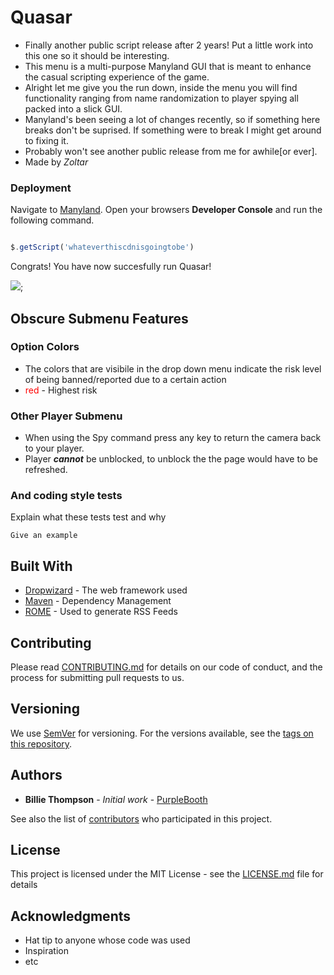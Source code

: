# Quasar
  * Finally another public script release after 2 years! Put a little work into this one so it should be interesting.
  * This menu is a multi-purpose Manyland GUI that is meant to enhance the casual scripting experience of the game.
  * Alright let me give you the run down, inside the menu you will find functionality ranging from name randomization to player spying all packed into a slick GUI.
  * Manyland's been seeing a lot of changes recently, so if something here breaks don't be suprised. If something were to break I might get around to fixing it.
  * Probably won't see another public release from me for awhile[or ever].
  * Made by *Zoltar*

### Deployment

Navigate to [Manyland](http://manyland.com).
Open your browsers **Developer Console** and run the following command.

```js

$.getScript('whateverthiscdnisgoingtobe')

```

Congrats! You have now succesfully run Quasar!

![](https://gyazo.com/d23b3d7b6990bd05f8066754697cf0cf.gif);

## Obscure Submenu Features

### Option Colors
 * The colors that are visibile in the drop down menu indicate the risk level of being banned/reported due to a certain action
 * <span style="color:Red">red</span> - Highest risk 

### Other Player Submenu
 * When using the Spy command press any key to return the camera back to your player.
 * Player ***cannot*** be unblocked, to unblock the the page would have to be refreshed.
 



### And coding style tests

Explain what these tests test and why

```
Give an example
```

## Built With

* [Dropwizard](http://www.dropwizard.io/1.0.2/docs/) - The web framework used
* [Maven](https://maven.apache.org/) - Dependency Management
* [ROME](https://rometools.github.io/rome/) - Used to generate RSS Feeds

## Contributing

Please read [CONTRIBUTING.md](https://gist.github.com/PurpleBooth/b24679402957c63ec426) for details on our code of conduct, and the process for submitting pull requests to us.

## Versioning

We use [SemVer](http://semver.org/) for versioning. For the versions available, see the [tags on this repository](https://github.com/your/project/tags). 

## Authors

* **Billie Thompson** - *Initial work* - [PurpleBooth](https://github.com/PurpleBooth)

See also the list of [contributors](https://github.com/your/project/contributors) who participated in this project.

## License

This project is licensed under the MIT License - see the [LICENSE.md](LICENSE.md) file for details

## Acknowledgments

* Hat tip to anyone whose code was used
* Inspiration
* etc


